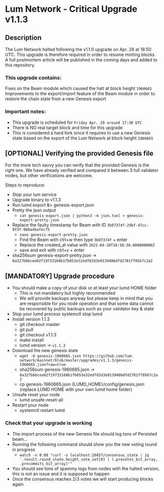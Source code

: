 # Lum Network - Critical Upgrade v1.1.3

## Description
The Lum Network halted following the v1.1.0 upgrade on Apr. 28 at 18:50 UTC.
This upgrade is therefore required in order to resume minting blocks.
A full postmortem article will be published in the coming days and added to this repository.

### This upgrade contains:
Fixes on the Beam module which caused the halt at block height `1960665`
Improvements to the export/import feature of the Beam module in order to restore the chain state from a new Genesis export

### Important notes:
- This upgrade is scheduled for `Friday Apr. 29 around 17:30 UTC`
- There is NO real target block and time for this upgrade
- This is considered a hard fork since it requires to use a new Genesis state based on the export of the Lum Network at block height `1960665`

## [OPTIONAL] Verifying the provided Genesis file

For the more tech savvy you can verify that the provided Genesis is the right one.
We have already verified and compared it between 3 full validator nodes, but other verifications are welcome.

Steps to reproduce:
  - Stop your lum service
  - Upgrade binary to v1.1.3
  - Run lumd export &> genesis-export.json
  - Pretty the json output
    - `cat genesis-export.json | python3 -m json.tool > genesis-export-pretty.json`
  - Replace the faulty timestamp for Beam with ID `3b07374f-29bf-47cc-9f3f-988a4bafec75`
    - `nano genesis-export-pretty.json`
    - Find the Beam with ctrl+w then type `3b07374f` + enter
    - Replace the created_at value with `2022-04-28T18:50:38.000000000Z`
    - save and exit with ctrl+x + enter
  - sha256sum genesis-export-pretty.json -> `8a327bbbcee02f19733160b1fb853e32edf83d3e9139486dfd2781ff0567c3a2`

## [MANDATORY] Upgrade procedure

- You should make a copy of your disk or at least your lumd HOME folder
  - This is not mandatory but highly recommended
  - We will provide backups anyway but please keep in mind that you are responsible for you node operation and that some data cannot be recovered by public backups such as your validator key & state
- Stop your lumd process systemctl stop lumd
- Install version 1.1.3
  - git checkout master
  - git pull
  - git checkout v1.1.3
  - make install
  - lumd version -> `v1.1.3`
- Download the new genesis state
  - `wget -O genesis-1960665.json https://github.com/lum-network/mainnet/blob/master/upgrades/v1.1.3/genesis-1960665.json?raw=true`
  - sha256sum genesis-1960665.json -> `8a327bbbcee02f19733160b1fb853e32edf83d3e9139486dfd2781ff0567c3a2`
  - cp genesis-1960665.json {LUMD_HOME}/config/genesis.json (replace LUMD HOME with your own lumd home folder)
- Unsafe reset your node
  - lumd unsafe-reset-all
- Restart your node
  - systemctl restart lumd

### Check that your upgrade is working

- The import process of the new Genesis file should log tons of Persisted beam...
- Running the following command should show you the new voting round in progress
  - `watch -n 0.08 "curl -s localhost:26657/consensus_state | jq '.result.round_state.height_vote_set[0] | (.prevotes_bit_array, .precommits_bit_array)'"`
- You should see tons of spammy logs from nodes with the halted version, this is not an issue and it is supposed to happen
- Once the consensus reaches 2/3 votes we will start producing blocks again
